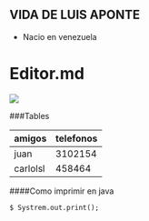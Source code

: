 ## VIDA DE LUIS APONTE

- Nacio en venezuela


# Editor.md

![](https://pandao.github.io/editor.md/images/logos/editormd-logo-180x180.png)

                    
###Tables
                    
amigos  | telefonos
------------- | -------------
juan | 3102154
carlolsl  | 458464


####Como imprimir en java

`$ Systrem.out.print();`
